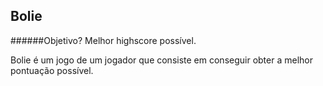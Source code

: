 ## Bolie
######Objetivo? Melhor highscore possível.



Bolie é um jogo de um jogador que consiste em conseguir obter a melhor pontuação possível.
